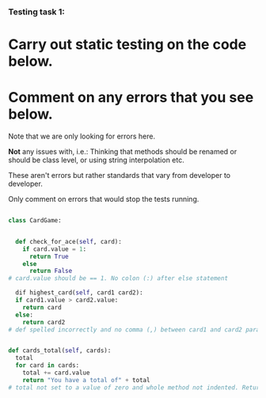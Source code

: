 ### Testing task 1:

# Carry out static testing on the code below.
# Comment on any errors that you see below.

Note that we are only looking for errors here.

**Not** any issues with, i.e.:
Thinking that methods should be renamed or should be class level, or using string interpolation etc.

These aren't errors but rather standards that vary from developer to developer.

Only comment on errors that would stop the tests running.

```python

class CardGame:


  def check_for_ace(self, card):
    if card.value = 1:
      return True
    else
      return False
# card.value should be == 1. No colon (:) after else statement

  dif highest_card(self, card1 card2):
  if card1.value > card2.value:
    return card
  else:
    return card2
# def spelled incorrectly and no comma (,) between card1 and card2 parameters. Method not indented correctly from if statement. First return statement should state return card1 instead of just card.


def cards_total(self, cards):
  total
  for card in cards:
    total += card.value
    return "You have a total of" + total
# total not set to a value of zero and whole method not indented. Return statement is within for loop. total in return statement should be written as str(total) to turn the integer returned into a string.
```

